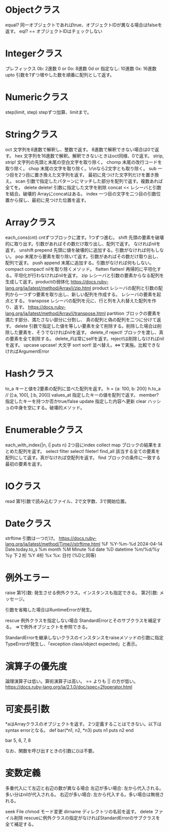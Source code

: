 # Objectクラス
equal?
  同一オブジェクトであればtrue、オブジェクトIDが異なる場合はfalseを返す。
eql? ==
  オブジェクトIDはチェックしない

# Integerクラス
プレフィックス
  0b: 2進数
  0 or 0o: 8進数
  0d or 指定なし: 10進数
  0x: 16進数
upto
  引数を1ずつ増やした数を順番に配列として返す。

# Numericクラス
step(limit, step)
  stepずつ加算、limitまで。

# Stringクラス
oct
  文字列を8進数で解釈し、整数で返す。
  8進数で解釈できない場合は0で返す。
hex
  文字列を16進数で解釈。解釈できないときはoct同様、0で返す。
strip, strip!
  文字列の先頭と末尾の空白文字を取り除く。
chomp
  末尾の改行コードを取り除く。
chop
  末尾の文字を取り除く。\r\nなら2文字とも取り除く。
sub
  一つ目を2つ目に置き換えた文字列を返す。
  最初に見つけた文字列だけを置き換え。
scan
  引数で指定したパターンにマッチした部分を配列で返す。複数あれば全てを。
delete delete!
  引数に指定した文字を削除
concat <<
  レシーバと引数を結合。破壊的
  Arrayにconcatはある。
index
  一つ目の文字を二つ目の引数位置から探し、最初に見つけた位置を返す。

# Arrayクラス
each_cons(cnt)
  cntずつブロックに渡す。1つずつ進む。
shift
  先頭の要素を破壊的に取り出す。引数があればその数だけ取り出し、配列で返す。
  なければnilを返す。
unshift prepend
  先頭に値を破壊的に追加する。引数がなければ何もしない。
pop
  末尾から要素を取り除いて返す。引数があればその数だけ取り出し、配列で返す。
push append
  末尾に追加する。引数がなければ何もしない。
compact compact!
  nilを取り除くメソッド。
flatten flatten!
  再帰的に平坦化する。平坦化が行わなければnilを返す。
zip
  レシーバと引数の要素からなる配列を生成して返す。productの弱体化
  https://docs.ruby-lang.org/ja/latest/method/Array/i/zip.html
product
  レシーバの配列と引数の配列から一つずつ要素を取り出し、新しい配列を作成する。
  レシーバの要素を起点とする。
transpose
  レシーバの配列を元に、行と列を入れ替えた配列を作り、返す。
  https://docs.ruby-lang.org/ja/latest/method/Array/i/transpose.html
partition
  ブロックの要素を満たす部分、満たさない部分に分割し、
  真の配列と偽の配列を二つに分けて返す。
delete
  引数で指定した値を等しい要素を全て削除する。削除した場合は削除した要素を、そうでなければnilを返す。
delete_if reject!
  ブロックを渡し、真の要素を全て削除する。
  delete_ifは常にselfを返す。reject!は削除しなければnilを返す。
upcase upcase!
  大文字
sort sort!
  並べ替え。<=>で実施。比較できなければArgumentError

# Hashクラス
to_a
  キーと値を2要素の配列に並べた配列を返す。
  h = {a: 100, b: 200}
  h.to_a  // [[:a, 100], [:b, 200]]
values_at
  指定したキーの値を配列で返す。
member?
  指定したキーを持つか否かtrue/false
update
  指定した内容へ更新
clear
  ハッシュの中身を空にする。破壊的メソッド。

# Enumerableクラス
each_with_index{|n, i| puts n}
  2つ目にindex
collect map
  ブロックの結果をまとめた配列を返す。
select filter select! fileter! find_all
  該当する全ての要素を配列にして返す。真がなければ空配列を返す。
find
  ブロックの条件に一致する最初の要素を返す。

# IOクラス
read 第1引数で読み込むファイル、2で文字数、3で開始位置。

# Dateクラス
strftime 引数は一つだけ。
https://docs.ruby-lang.org/ja/latest/method/Time/i/strftime.html
  %F %Y-%m-%d 2024-04-14 Date.today.to_s
  %m month
  %M Minute
  %d date
  %D datetime %m/%d/%y
  %y 下２桁
  %Y 4桁
  %x %x: 日付 (%Dと同等)

# 例外エラー
raise
  第1引数: 発生させる例外クラス。インスタンスも指定できる。
  第2引数: メッセージ。

  引数を省略した場合はRuntimeErrorが発生。

rescue
  例外クラスを指定しない場合
    StandardErrorとそのサブクラスを補足する。
  =>で例外オブジェクトを参照できる。

  StandardErrorを継承しないクラスのインスタンスをraiseメソッドの引数に指定
    TypeErrorが発生し、「exception class/object expected」と表示。

# 演算子の優先度
論理演算子は低い。算術演算子は高い。
== よりも || の方が低い。
https://docs.ruby-lang.org/ja/2.1.0/doc/spec=2foperator.html

# 可変長引数
*aはArrayクラスのオブジェクトを返す。
2つ定義することはできない。以下はsyntax errorとなる。
def bar(*n1, n2, *n3)
  puts n1
  puts n2
end

bar 5, 6, 7, 8

なお、関数を呼び出すときの引数に()は不要。

# 変数定義
多重代入にて左辺と右辺の数が異なる場合
左辺が多い場合: 
  左から代入される。多い分はnilが代入される。
右辺が多い場合: 
  左から代入する。多い場合は無視される。




seek
File
chmod モード変更
dirname ディレクトリの名前を返す。
delete ファイル削除
rescueに例外クラスの指定がなければStandardErrorのサブクラスを全て補足する。